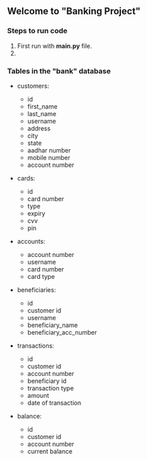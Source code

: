 ## Welcome to "Banking Project"

### Steps to run code
1. First run with **main.py** file.
2. 

### Tables in the "bank" database
- customers: 
    * id
    * first_name
    * last_name
    * username
    * address
    * city
    * state
    * aadhar number
    * mobile number
    * account number

- cards:
    * id
    * card number
    * type
    * expiry
    * cvv
    * pin
  
- accounts:
    * account number
    * username
    * card number
    * card type
  
- beneficiaries:
    * id
    * customer id
    * username
    * beneficiary_name
    * beneficiary_acc_number

- transactions:
    * id
    * customer id
    * account number
    * beneficiary id
    * transaction type
    * amount
    * date of transaction
  
- balance:
    * id
    * customer id
    * account number
    * current balance

